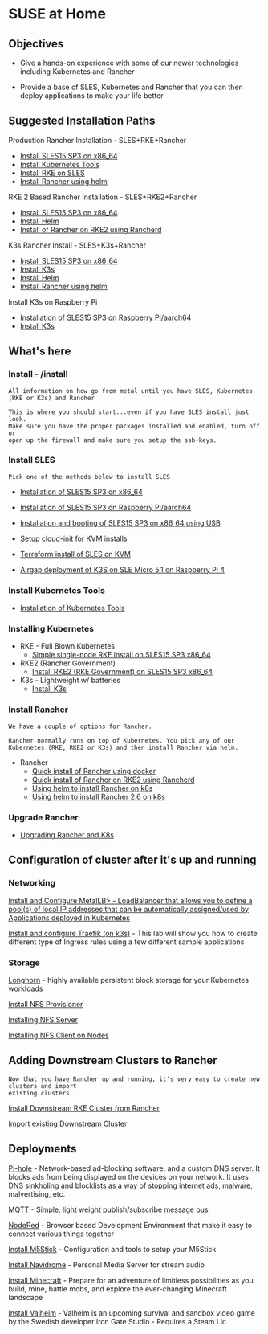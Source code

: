 # SUSE at Home

## Objectives

* Give a hands-on experience with some of our newer technologies including Kubernetes and Rancher

* Provide a base of SLES, Kubernetes and Rancher that you can then deploy applications to make your life better

## Suggested Installation Paths

Production Rancher Installation - SLES+RKE+Rancher
* <a href="install/InstallSLESonx86.md">Install SLES15 SP3 on x86_64</a>
* <a href="install/InstallKubernetesTools.md">Install Kubernetes  Tools</a> 
* <a href="install/InstallRKEonSLES15x86_64.md">Install RKE on SLES</a> 
* <a href="install/InstallRancher-Helm.md">Install Rancher using helm</a>

RKE 2 Based Rancher Installation - SLES+RKE2+Rancher
* <a href="install/InstallSLESonx86.md">Install SLES15 SP3 on x86_64</a>
* <a href="install/InstallKubernetesTools.md">Install Helm</a> 
* <a href="install/InstallRancher-Rancherd.md">Install of Rancher on RKE2 using Rancherd</a>

K3s Rancher Install - SLES+K3s+Rancher
* <a href="install/InstallSLESonx86.md">Install SLES15 SP3 on x86_64</a>
* <a href="install/InstallK3s.md">Install K3s</a>
* <a href="install/InstallKubernetesTools.md">Install Helm</a> 
* <a href="install/InstallRancher-Helm.md">Install Rancher using helm</a>


Install K3s on Raspberry Pi
* <a href="install/InstallSLESonRPi.md">Installation of SLES15 SP3 on Raspberry Pi/aarch64</a>
* <a href="install/InstallK3s.md">Install K3s</a>
## What's here

### Install - /install 
    All information on how go from metal until you have SLES, Kubernetes 
    (RKE or K3s) and Rancher 
    
    This is where you should start...even if you have SLES install just look.
    Make sure you have the proper packages installed and enabled, turn off or 
    open up the firewall and make sure you setup the ssh-keys.

### Install SLES
    Pick one of the methods below to install SLES

- <a href="install/InstallSLESonx86.md">Installation of SLES15 SP3 on x86_64</a>
- <a href="install/InstallSLESonRPi.md">Installation of SLES15 SP3 on Raspberry Pi/aarch64</a>

- <a href="install/InstallSLESonRPi-USB.md">Installation and booting of SLES15 SP3 on x86_64 using USB</a>

- <a href="install/InstallSLE15-JeOS-KVM-Cloud-init.md">Setup cloud-init for KVM installs</a>
- <a href="https://github.com/zoopster/junk/tree/master/tf-sles15-cloudinit">Terraform install of SLES on KVM</a>

- <a href="install/Install-Slemicro-K3S-onRPi.md">Airgap deployment of K3S on SLE Micro 5.1 on Raspberry Pi 4</a>


### Install Kubernetes Tools   
* <a href="install/InstallKubernetesTools.md">Installation of Kubernetes  Tools</a> 

### Installing Kubernetes

- RKE - Full Blown Kubernetes
  - <a href="install/InstallRKEonSLES15x86_64.md">Simple single-node RKE install on SLES15 SP3 x86_64</a>
- RKE2 (Rancher Government)
  - <a href="install/InstallRKE2onSLE.md">Install RKE2 (RKE Government) on SLES15 SP3 x86_64</a>
- K3s - Lightweight w/ batteries 
  - <a href="install/InstallK3s.md">Install K3s</a>


### Install Rancher
    We have a couple of options for Rancher.

    Rancher normally runs on top of Kubernetes. You pick any of our 
    Kubernetes (RKE, RKE2 or K3s) and then install Rancher via helm.  





- Rancher
  - <a href="install/InstallRancher-Docker.md">Quick install of Rancher using docker</a>
  - <a href="install/InstallRancher-Rancherd.md">Quick install of Rancher on RKE2 using Rancherd</a>
  - <a href="install/InstallRancher-Helm.md">Using helm to install Rancher on k8s</a>
  - <a href="install/InstallRancher-2_6-Helm.md">Using helm to install Rancher 2.6 on k8s</a>

### Upgrade Rancher

   - <a href="install/upgrade-rancher-k8s.md">Upgrading Rancher and K8s</a>


## Configuration of cluster after it's up and running 


### Networking

   <a href="install/metalLB">Install and Configure MetalLB> - LoadBalancer that allows you to define a pool(s) of local IP addresses that can be automatically assigned/used by Applications deployed in Kubernetes 

   <a href="install/traefik/README.md">Install and configure Traefik (on k3s)</a> - This lab will show you how to create different type of Ingress rules using a few different sample applications

### Storage 

<a href="install/InstallLonghorn.md">Longhorn</a> - highly available persistent block storage for your Kubernetes workloads

<a href="install/InstallNFS-Provisioner">Install NFS Provisioner</a>

<a href="install/InstallNFS-Sever.md">Installing NFS Server</a>

<a href="install/InstallNFS-Client.md">Installing NFS Client on Nodes</a>


## Adding Downstream Clusters to Rancher

    Now that you have Rancher up and running, it's very easy to create new clusters and import
    existing clusters.

<a href="install/InstallRKEfromRancher.md">Install Downstream RKE Cluster from Rancher</a>

<a href="install/ImportClusterRancher.md">Import existing Downstream Cluster</a>


## Deployments

<a href="deployments/Pi-hole">Pi-hole</a>  - Network-based ad-blocking software, and a custom DNS server. It blocks ads
from being displayed on the devices on your network. It uses DNS sinkholing and blocklists as a way of stopping internet
ads, malware, malvertising, etc. 

<a href="deployments/MQTT">MQTT</a> - Simple, light weight publish/subscribe message bus

<a href="deployments/NodeRed">NodeRed</a> - Browser based Development Environment that make it easy to connect various 
things together

<a href="deployments/InstallM5Stick">Install M5Stick</a> - Configuration and tools to setup your M5Stick

<a href="deployments/Navidrome">Install Navidrome</a> - Personal Media Server for stream audio

<a href="deployments/Minecraft">Install Minecraft</a> - Prepare for an adventure of limitless possibilities as you build, mine, battle mobs, and explore the ever-changing Minecraft landscape

<a href="deployments/Valheim">Install Valheim</a> - Valheim is an upcoming survival and sandbox video game by the Swedish developer Iron Gate Studio - Requires a Steam Lic
